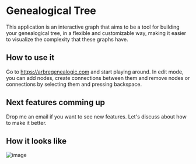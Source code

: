 # Genealogical Tree

This application is an interactive graph that aims to be a tool for building your genealogical tree, in a flexible and 
customizable way, making it easier to visualize the complexity that these graphs have. 

## How to use it
Go to <a href="https://arbregenealogic.com/" target="_blank">https://arbregenealogic.com</a> and start playing around.
In edit mode, you can add nodes, create connections between them and remove nodes or connections by selecting them and pressing backspace. 

## Next features comming up
Drop me an email if you want to see new features. Let's discuss about how to make it better.

## How it looks like
![image](https://user-images.githubusercontent.com/20186536/197355473-7be5c858-fc57-4d30-b90e-313825a5b3f5.png)
